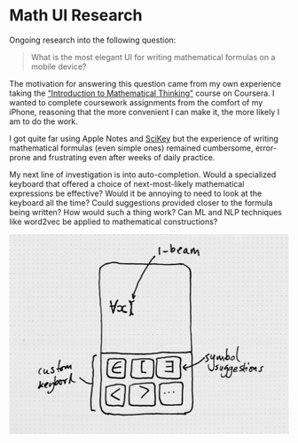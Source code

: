 # Math UI Research

Ongoing research into the following question:

> What is the most elegant UI for writing mathematical formulas on a
> mobile device?

The motivation for answering this question came from my own
experience taking the [“Introduction to Mathematical Thinking”][1]
course on Coursera. I wanted to complete coursework assignments from
the comfort of my iPhone, reasoning that the more convenient I can
make it, the more likely I am to do the work.

I got quite far using Apple Notes and [SciKey][2] but the experience
of writing mathematical formulas (even simple ones) remained
cumbersome, error-prone and frustrating even after weeks of daily
practice.

My next line of investigation is into auto-completion. Would a
specialized keyboard that offered a choice of next-most-likely
mathematical expressions be effective? Would it be annoying to need
to look at the keyboard all the time? Could suggestions provided
closer to the formula being written? How would such a thing work? Can
ML and NLP techniques like word2vec be applied to mathematical
constructions?

![A crude sketch of autocomplete](images/autocomplete-sketch.jpg)

[1]: https://www.coursera.org/learn/mathematical-thinking
[2]: https://apps.apple.com/us/app/scikey-scientific-keyboard/id927863083
